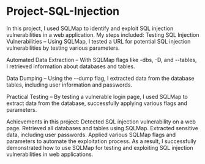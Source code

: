 # Project-SQL-Injection
In this project, I used SQLMap to identify and exploit SQL injection vulnerabilities in a web application. 
My steps included:
Testing SQL Injection Vulnerabilities – Using SQLMap, I tested a URL for potential SQL injection vulnerabilities by testing various parameters.

Automated Data Extraction – With SQLMap flags like -dbs, -D, and --tables, I retrieved information about databases and tables.

Data Dumping – Using the --dump flag, I extracted data from the database tables, including user information and passwords.

Practical Testing – By testing a vulnerable login page, I used SQLMap to extract data from the database, successfully applying various flags and parameters.

Achievements in this project:
Detected SQL injection vulnerability on a web page.
Retrieved all databases and tables using SQLMap.
Extracted sensitive data, including user passwords.
Applied various SQLMap flags and parameters to automate the exploitation process.
As a result, I successfully demonstrated how to use SQLMap for testing and exploiting SQL injection vulnerabilities in web applications.
